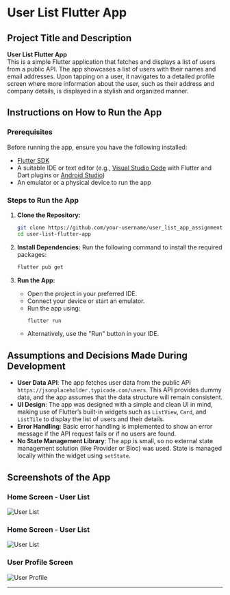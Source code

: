 # User List Flutter App

## Project Title and Description

**User List Flutter App**  
This is a simple Flutter application that fetches and displays a list of users from a public API. The app showcases a list of users with their names and email addresses. Upon tapping on a user, it navigates to a detailed profile screen where more information about the user, such as their address and company details, is displayed in a stylish and organized manner.

## Instructions on How to Run the App

### Prerequisites

Before running the app, ensure you have the following installed:
- [Flutter SDK](https://flutter.dev/docs/get-started/install)
- A suitable IDE or text editor (e.g., [Visual Studio Code](https://code.visualstudio.com/) with Flutter and Dart plugins or [Android Studio](https://developer.android.com/studio))
- An emulator or a physical device to run the app

### Steps to Run the App

1. **Clone the Repository:**
   ```bash
   git clone https://github.com/your-username/user_list_app_assignment.git
   cd user-list-flutter-app
   ```

2. **Install Dependencies:**
   Run the following command to install the required packages:
   ```bash
   flutter pub get
   ```

3. **Run the App:**
    - Open the project in your preferred IDE.
    - Connect your device or start an emulator.
    - Run the app using:
      ```bash
      flutter run
      ```
    - Alternatively, use the "Run" button in your IDE.

## Assumptions and Decisions Made During Development

- **User Data API**: The app fetches user data from the public API `https://jsonplaceholder.typicode.com/users`. This API provides dummy data, and the app assumes that the data structure will remain consistent.
- **UI Design**: The app was designed with a simple and clean UI in mind, making use of Flutter’s built-in widgets such as `ListView`, `Card`, and `ListTile` to display the list of users and their details.
- **Error Handling**: Basic error handling is implemented to show an error message if the API request fails or if no users are found.
- **No State Management Library**: The app is small, so no external state management solution (like Provider or Bloc) was used. State is managed locally within the widget using `setState`.

## Screenshots of the App

### Home Screen - User List

![User List](screenshots/all_user_list.jpeg)
### Home Screen - User List

![User List](screenshots/page_refresh.jpeg)

### User Profile Screen

![User Profile](screenshots/user_profile.jpeg)

---